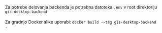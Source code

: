 Za potrebe delovanja backenda je potrebna datoteka `.env` v root direktoriju `gis-desktop-backend`
<br>
<br>
Za gradnjo Docker slike uporabi: `docker build --tag gis-desktop-backend .`